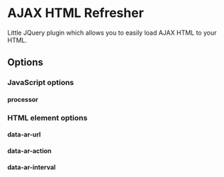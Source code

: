 # AJAX HTML Refresher

Little JQuery plugin which allows you to easily load AJAX HTML to your HTML.

## Options

### JavaScript options

#### processor

### HTML element options

#### data-ar-url

#### data-ar-action

#### data-ar-interval